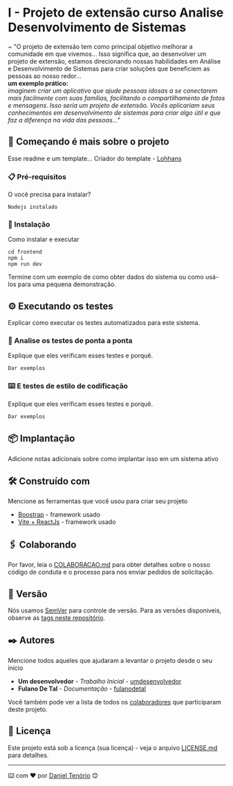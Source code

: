 # I - Projeto de extensão curso Analise Desenvolvimento de Sistemas

~ "O projeto de extensão tem como principal objetivo melhorar a comunidade em que vivemos... Isso significa que, ao desenvolver um projeto de extensão,
estamos direcionando nossas habilidades em Análise e Desenvolvimento de Sistemas para criar soluções que beneficiem as pessoas ao nosso redor...
<br />
**um exemplo prático:**
<br />
_imaginem criar um aplicativo que ajude pessoas idosas a se conectarem mais facilmente com suas famílias, facilitando o compartilhamento de fotos e mensagens. Isso seria
um projeto de extensão. Vocês aplicariam seus conhecimentos em desenvolvimento de sistemas para criar algo útil e que faz a diferença na vida das pessoas..."_

## 🚀 Começando é mais sobre o projeto

Esse readme e um template... Criador do template - [Lohhans](https://github.com/lohhans)

### 📋 Pré-requisitos

O você precisa para instalar?

```
Nodejs instalado
```

### 🔧 Instalação

Como instalar e executar

```
cd frontend
npm i
npm run dev
```

Termine com um exemplo de como obter dados do sistema ou como usá-los para uma pequena demonstração.

## ⚙️ Executando os testes

Explicar como executar os testes automatizados para este sistema.

### 🔩 Analise os testes de ponta a ponta

Explique que eles verificam esses testes e porquê.

```
Dar exemplos
```

### ⌨️ E testes de estilo de codificação

Explique que eles verificam esses testes e porquê.

```
Dar exemplos
```

## 📦 Implantação

Adicione notas adicionais sobre como implantar isso em um sistema ativo

## 🛠️ Construído com

Mencione as ferramentas que você usou para criar seu projeto

-   [Boostrap](https://getbootstrap.com) - framework usado
-   [Vite + ReactJs](https://vitejs.dev) - framework usado

## 🖇️ Colaborando

Por favor, leia o [COLABORACAO.md](https://gist.github.com/usuario/linkParaInfoSobreContribuicoes) para obter detalhes sobre o nosso código de conduta e o processo para nos enviar pedidos de solicitação.

## 📌 Versão

Nós usamos [SemVer](http://semver.org/) para controle de versão. Para as versões disponíveis, observe as [tags neste repositório](https://github.com/suas/tags/do/projeto).

## ✒️ Autores

Mencione todos aqueles que ajudaram a levantar o projeto desde o seu início

-   **Um desenvolvedor** - _Trabalho Inicial_ - [umdesenvolvedor](https://github.com/linkParaPerfil)
-   **Fulano De Tal** - _Documentação_ - [fulanodetal](https://github.com/linkParaPerfil)

Você também pode ver a lista de todos os [colaboradores](https://github.com/usuario/projeto/colaboradores) que participaram deste projeto.

## 📄 Licença

Este projeto está sob a licença (sua licença) - veja o arquivo [LICENSE.md](https://github.com/usuario/projeto/licenca) para detalhes.

---

⌨️ com ❤️ por [Daniel Tenório](https://github.com/danielBRTanimacao) 😊
